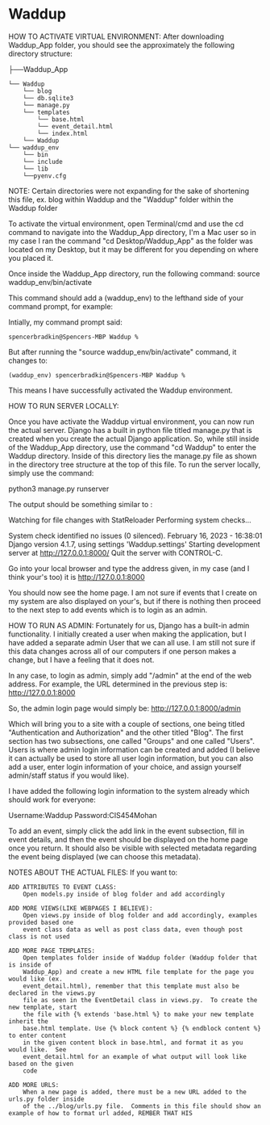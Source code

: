 # Waddup
HOW TO ACTIVATE VIRTUAL ENVIRONMENT:
After downloading Waddup_App folder, you should see the approximately the following directory structure:

├──Waddup_App

    └── Waddup
        └── blog
        └── db.sqlite3
        └── manage.py
        └── templates
            └── base.html
            └── event_detail.html
            └── index.html
        └── Waddup
    └── waddup_env
        └── bin
        └── include
        └── lib
        └──pyenv.cfg

NOTE: Certain directories were not expanding for the sake of shortening this file, ex. blog within Waddup and the "Waddup" folder within the Waddup folder

To activate the virtual environment, open Terminal/cmd and use the cd command to navigate into the Waddup_App directory, I'm a Mac user so in my case I ran the command "cd Desktop/Waddup_App" as the folder was located on my Desktop, but it may be different for you depending on where you placed it.

Once inside the Waddup_App directory, run the following command:
source waddup_env/bin/activate

This command should add a (waddup_env) to the lefthand side of your command prompt, for example:

Intially, my command prompt said:

    spencerbradkin@Spencers-MBP Waddup %

But after running the "source waddup_env/bin/activate" command, it changes to:

    (waddup_env) spencerbradkin@Spencers-MBP Waddup %

This means I have successfully activated the Waddup environment.


HOW TO RUN SERVER LOCALLY:

Once you have activate the Waddup virtual environment, you can now run the actual server. Django has a built in python file titled manage.py that is created when you create the actual Django application. So, while still inside of the Waddup_App directory, use the command "cd Waddup" to enter the Waddup directory.  Inside of this directory lies the manage.py file as shown in the directory tree structure at the top of this file.  To run the server locally, simply use the command:

python3 manage.py runserver

The output should be something similar to :

Watching for file changes with StatReloader
Performing system checks...

System check identified no issues (0 silenced).
February 16, 2023 - 16:38:01
Django version 4.1.7, using settings 'Waddup.settings'
Starting development server at http://127.0.0.1:8000/
Quit the server with CONTROL-C.

Go into your local browser and type the address given, in my case (and I think your's too) it is http://127.0.0.1:8000

You should now see the home page. I am not sure if events that I create on my system are also displayed on your's, but if there is nothing then proceed to the next step to add events which is to login as an admin.


HOW TO RUN AS ADMIN:
Fortunately for us, Django has a built-in admin functionality.  I initially created a user when making the application, but I have added a separate admin User that we can all use.  I am still not sure if this data changes across all of our computers if one person makes a change, but I have a feeling that it does not.

In any case, to login as admin, simply add "/admin" at the end of the web address.  For example, the URL determined in the previous step is:
http://127.0.0.1:8000

So, the admin login page would simply be:
http://127.0.0.1:8000/admin

Which will bring you to a site with a couple of sections, one being titled "Authentication and Authorization" and the other titled "Blog".  The first section has two subsections, one called "Groups" and one called "Users".  Users is where admin login information can be created and added (I believe it can actually be used to store all user login information, but you can also add a user, enter login information of your choice, and assign yourself admin/staff status if you would like).

I have added the following login information to the system already which should work for everyone:

Username:Waddup
Password:CIS454Mohan

To add an event, simply click the add link in the event subsection, fill in event details, and then the event should be displayed on the home page once you return.  It should also be visible with selected metadata regarding the event being displayed (we can choose this metadata).

NOTES ABOUT THE ACTUAL FILES:
If you want to:

	ADD ATTRIBUTES TO EVENT CLASS:
		Open models.py inside of blog folder and add accordingly

	ADD MORE VIEWS(LIKE WEBPAGES I BELIEVE):
		Open views.py inside of blog folder and add accordingly, examples provided based one
		event class data as well as post class data, even though post class is not used
	
	ADD MORE PAGE TEMPLATES:
		Open templates folder inside of Waddup folder (Waddup folder that is inside of 
		Waddup_App) and create a new HTML file template for the page you would like (ex. 	
		event_detail.html), remember that this template must also be declared in the views.py
		file as seen in the EventDetail class in views.py.  To create the new template, start 
		the file with {% extends 'base.html %} to make your new template inherit the 
		base.html template. Use {% block content %} {% endblock content %} to enter content 
		in the given content block in base.html, and format it as you would like.  See 
		event_detail.html for an example of what output will look like based on the given 
		code

	ADD MORE URLS:
		When a new page is added, there must be a new URL added to the urls.py folder inside 
		of the ../blog/urls.py file.  Comments in this file should show an example of how to format url added, REMBER THAT HIS 
	
		

 
